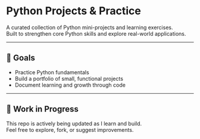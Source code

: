 # Python Projects & Practice

A curated collection of Python mini-projects and learning exercises.  
Built to strengthen core Python skills and explore real-world applications.

---

## 🎯 Goals

- Practice Python fundamentals
- Build a portfolio of small, functional projects
- Document learning and growth through code

---

## 🚧 Work in Progress

This repo is actively being updated as I learn and build.  
Feel free to explore, fork, or suggest improvements.

